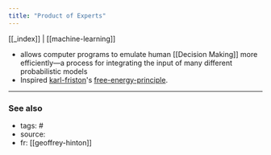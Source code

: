 ```yaml
---
title: "Product of Experts"
---
```


[[_index]] | [[machine-learning]]

- allows computer programs to emulate human [[Decision Making]] more efficiently—a process for integrating the input of many different probabilistic models
- Inspired [karl-friston](karl-friston.md)'s [free-energy-principle](free-energy-principle.md).

-------------
### See also

- tags: #
- source: 
- fr: [[geoffrey-hinton]]

